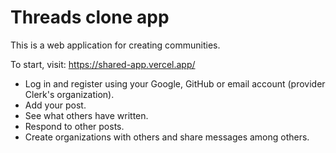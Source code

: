 # Threads clone app

This is a web application for creating communities.

To start, visit: https://shared-app.vercel.app/

- Log in and register using your Google, GitHub or email account (provider Clerk's organization).
- Add your post.
- See what others have written.
- Respond to other posts.
- Create organizations with others and share messages among others.

##
